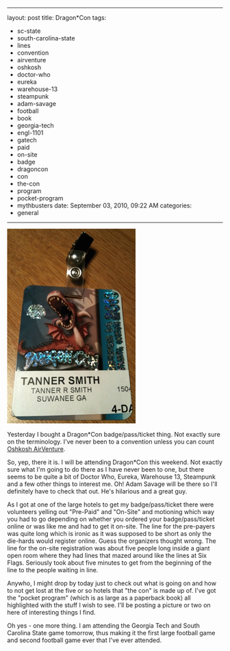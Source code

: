 
--- 
layout: post
title: Dragon\*Con
tags: 
- sc-state
- south-carolina-state
- lines
- convention
- airventure
- oshkosh
- doctor-who
- eureka
- warehouse-13
- steampunk
- adam-savage
- football
- book
- georgia-tech
- engl-1101
- gatech
- paid
- on-site
- badge
- dragoncon
- con
- the-con
- program
- pocket-program
- mythbusters
date: September 03, 2010, 09:22 AM
categories: 
- general
---
[![](/files/2010/09/dragonCon.jpg "Dragon Con Badge")](/files/2010/09/dragonCon.jpg)

Yesterday I bought a Dragon\*Con badge/pass/ticket thing. Not exactly sure on the terminology. I've never been to a convention unless you can count [Oshkosh AirVenture](http://www.airventure.org/).

So, yep, there it is. I will be attending Dragon\*Con this weekend. Not exactly sure what I'm going to do there as I have never been to one, but there seems to be quite a bit of Doctor Who, Eureka, Warehouse 13, Steampunk and a few other things to interest me. Oh! Adam Savage will be there so I'll definitely have to check that out. He's hilarious and a great guy.

As I got at one of the large hotels to get my badge/pass/ticket there were volunteers yelling out "Pre-Paid" and "On-Site" and motioning which way you had to go depending on whether you ordered your badge/pass/ticket online or was like me and had to get it on-site. The line for the pre-payers was quite long which is ironic as it was supposed to be short as only the die-hards would register online. Guess the organizers thought wrong. The line for the on-site registration was about five people long inside a giant open room where they had lines that mazed around like the lines at Six Flags. Seriously took about five minutes to get from the beginning of the line to the people waiting in line.

Anywho, I might drop by today just to check out what is going on and how to not get lost at the five or so hotels that "the con" is made up of. I've got the "pocket program" (which is as large as a paperback book) all highlighted with the stuff I wish to see. I'll be posting a picture or two on here of interesting things I find.

Oh yes - one more thing. I am attending the Georgia Tech and South Carolina State game tomorrow, thus making it the first large football game and second football game ever that I've ever attended.

